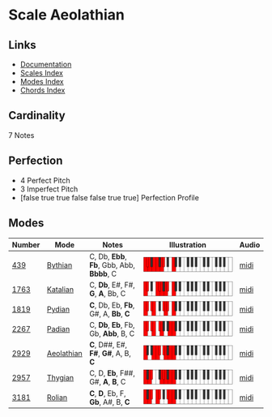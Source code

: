 # Scale Aeolathian

## Links

- [Documentation](README.md)
- [Scales Index](Scales.md)
- [Modes Index](Modes.md)
- [Chords Index](Chords.md)

## Cardinality

7 Notes

## Perfection

- 4 Perfect Pitch
- 3 Imperfect Pitch
- [false true true false false true true] Perfection Profile

## Modes

| Number | Mode | Notes | Illustration | Audio |
|--------|------|-------|--------------|-------|
| [439](https://ianring.com/musictheory/scales/439) | [Bythian](ModeBythian.md) | C, Db, **Ebb**, **Fb**, Gbb, Abb, **Bbbb**, C | ![CNaturalBythian](ModeCNaturalBythian.png) | [midi](https://github.com/edipermadi/music/blob/main/docs/ModeCNaturalBythian.mid?raw=true) | 
| [1763](https://ianring.com/musictheory/scales/1763) | [Katalian](ModeKatalian.md) | C, **Db**, E#, F#, **G**, **A**, Bb, C | ![CNaturalKatalian](ModeCNaturalKatalian.png) | [midi](https://github.com/edipermadi/music/blob/main/docs/ModeCNaturalKatalian.mid?raw=true) | 
| [1819](https://ianring.com/musictheory/scales/1819) | [Pydian](ModePydian.md) | **C**, Db, Eb, **Fb**, G#, A, **Bb**, **C** | ![CNaturalPydian](ModeCNaturalPydian.png) | [midi](https://github.com/edipermadi/music/blob/main/docs/ModeCNaturalPydian.mid?raw=true) | 
| [2267](https://ianring.com/musictheory/scales/2267) | [Padian](ModePadian.md) | C, **Db**, **Eb**, Fb, Gb, **Abb**, B, C | ![CNaturalPadian](ModeCNaturalPadian.png) | [midi](https://github.com/edipermadi/music/blob/main/docs/ModeCNaturalPadian.mid?raw=true) | 
| [2929](https://ianring.com/musictheory/scales/2929) | [Aeolathian](ModeAeolathian.md) | **C**, D##, E#, **F#**, **G#**, A, B, **C** | ![CNaturalAeolathian](ModeCNaturalAeolathian.png) | [midi](https://github.com/edipermadi/music/blob/main/docs/ModeCNaturalAeolathian.mid?raw=true) | 
| [2957](https://ianring.com/musictheory/scales/2957) | [Thygian](ModeThygian.md) | C, D, **Eb**, F##, G#, **A**, **B**, C | ![CNaturalThygian](ModeCNaturalThygian.png) | [midi](https://github.com/edipermadi/music/blob/main/docs/ModeCNaturalThygian.mid?raw=true) | 
| [3181](https://ianring.com/musictheory/scales/3181) | [Rolian](ModeRolian.md) | **C**, **D**, Eb, F, **Gb**, A#, B, **C** | ![CNaturalRolian](ModeCNaturalRolian.png) | [midi](https://github.com/edipermadi/music/blob/main/docs/ModeCNaturalRolian.mid?raw=true) | 
